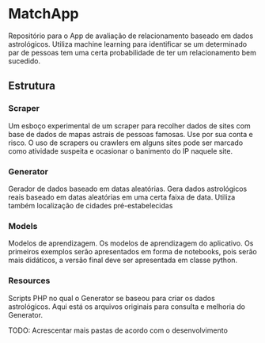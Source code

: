 # MatchApp

Repositório para o App de avaliação de relacionamento baseado em dados astrológicos. Utiliza machine learning para identificar se um determinado par de pessoas tem uma certa probabilidade de ter um relacionamento bem sucedido. 

## Estrutura

### Scraper
Um esboço experimental de um scraper para recolher dados de sites com base de dados de mapas astrais de pessoas famosas. Use por sua conta e risco. O uso de scrapers ou crawlers em alguns sites pode ser marcado como atividade suspeita e ocasionar o banimento do IP naquele site.

### Generator
Gerador de dados baseado em datas aleatórias. Gera dados astrológicos reais baseado em datas aleatórias em uma certa faixa de data. Utiliza também localização de cidades pré-estabelecidas

### Models
Modelos de aprendizagem. Os modelos de aprendizagem do aplicativo. Os primeiros exemplos serão apresentados em forma de notebooks, pois serão mais didáticos, a versão final deve ser apresentada em classe python.

### Resources
Scripts PHP no qual o Generator se baseou para criar os dados astrológicos. Aqui está os arquivos originais para consulta e melhoria do Generator.

TODO: Acrescentar mais pastas de acordo com o desenvolvimento
